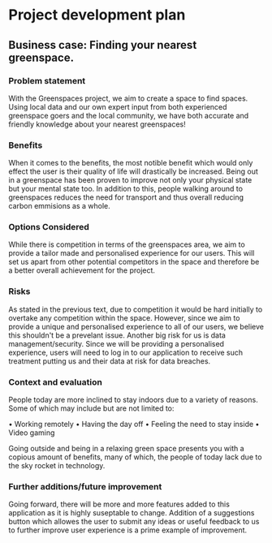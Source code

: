 # Project development plan

## Business case: Finding your nearest greenspace.

### Problem statement
With the Greenspaces project, we aim to create a space to find spaces. Using local data and our own expert input from both experienced greenspace goers and the local community, we have both accurate and friendly knowledge about your nearest greenspaces!

### Benefits
When it comes to the benefits, the most notible benefit which would only effect the user is their quality of life will drastically be increased. Being out in a greenspace has been proven to improve not only your physical state but your mental state too. In addition to this, people walking around to greenspaces reduces the need for transport and thus overall reducing carbon emmisions as a whole.

### Options Considered
While there is competition in terms of the greenspaces area, we aim to provide a tailor made and personalised experience for our users. This will set us apart from other potential competitors in the space and therefore be a better overall achievement for the project.

### Risks 
As stated in the previous text, due to competition it would be hard initially to overtake any competition within the space. However, since we aim to provide a unique and personalised experience to all of our users, we believe this shouldn't be a prevelant issue. Another big risk for us is data management/security. Since we will be providing a personalised experience, users will need to log in to our application to receive such treatment putting us and their data at risk for data breaches. 

### Context and evaluation
People today are more inclined to stay indoors due to a variety of reasons. Some of which may include but are not limited to: 

•	Working remotely 
•	Having the day off
•	Feeling the need to stay inside
•	Video gaming

Going outside and being in a relaxing green space presents you with a copious amount of benefits, many of which, the people of today lack due to the sky rocket in technology. 

### Further additions/future improvement
Going forward, there will be more and more features added to this application as it is highly suseptable to change. Addition of a suggestions button which allowes the user to submit any ideas or useful feedback to us to further improve user experience is a prime example of improvement.



